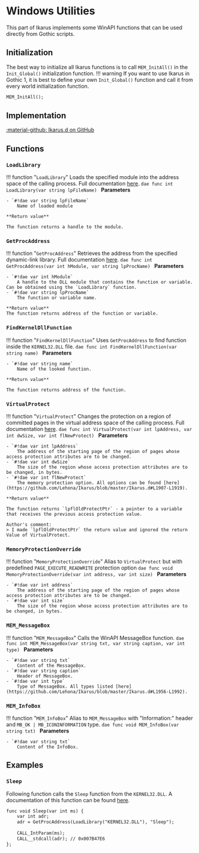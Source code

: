 # Windows Utilities
This part of Ikarus implements some WinAPI functions that can be used directly from Gothic scripts.

## Initialization
The best way to initialize all Ikarus functions is to call `MEM_InitAll()` in the `Init_Global()` initialization function. 
!!! warning
    If you want to use Ikarus in Gothic 1, it is best to define your own `Init_Global()` function and call it from every world initialization function.

```dae
MEM_InitAll();
```

## Implementation
[:material-github: Ikarus.d on GitHub](https://github.com/Lehona/Ikarus/blob/master/Ikarus.d#L1839)

## Functions

### `LoadLibrary`
!!! function "`LoadLibrary`"
    Loads the specified module into the address space of the calling process. Full documentation [here](https://learn.microsoft.com/windows/win32/api/libloaderapi/nf-libloaderapi-loadlibrarya).
    ```dae
    func int LoadLibrary(var string lpFileName)
    ```
    **Parameters**

    - `#!dae var string lpFileName`  
        Name of loaded module

    **Return value**

    The function returns a handle to the module.

### `GetProcAddress`
!!! function "`GetProcAddress`"
    Retrieves the address from the specified dynamic-link library. Full documentation [here](https://learn.microsoft.com/windows/win32/api/libloaderapi/nf-libloaderapi-getprocaddress).
    ```dae
    func int GetProcAddress(var int hModule, var string lpProcName)
    ```
    **Parameters**

    - `#!dae var int hModule`  
        A handle to the DLL module that contains the function or variable. Can be obtained using the `LoadLibrary` function.
    - `#!dae var string lpProcName`  
        The function or variable name.

    **Return value**
    The function returns address of the function or variable.

### `FindKernelDllFunction`
!!! function "`FindKernelDllFunction`"
    Uses `GetProcAddress` to find function inside the `KERNEL32.DLL` file.
    ```dae
    func int FindKernelDllFunction(var string name)
    ```
    **Parameters**

    - `#!dae var string name`  
        Name of the looked function.

    **Return value**

    The function returns address of the function.

### `VirtualProtect`
!!! function "`VirtualProtect`"
    Changes the protection on a region of committed pages in the virtual address space of the calling process. Full documentation [here](https://learn.microsoft.com/windows/win32/api/memoryapi/nf-memoryapi-virtualprotect).
    ```dae
    func int VirtualProtect(var int lpAddress, var int dwSize, var int flNewProtect)
    ```
    **Parameters**

    - `#!dae var int lpAddress`  
        The address of the starting page of the region of pages whose access protection attributes are to be changed.
    - `#!dae var int dwSize`  
        The size of the region whose access protection attributes are to be changed, in bytes.
    - `#!dae var int flNewProtect`  
        The memory protection option. All options can be found [here](https://github.com/Lehona/Ikarus/blob/master/Ikarus.d#L1907-L1919).

    **Return value**

    The function returns `lpflOldProtectPtr` - a pointer to a variable that receives the previous access protection value.

    Author's comment:
    > I made `lpflOldProtectPtr` the return value and ignored the return Value of VirtualProtect.

### `MemoryProtectionOverride`
!!! function "`MemoryProtectionOverride`"
    Alias to `VirtualProtect` but with predefined `PAGE_EXECUTE_READWRITE` protection option
    ```dae
    func void MemoryProtectionOverride(var int address, var int size)
    ```
    **Parameters**

    - `#!dae var int address`  
        The address of the starting page of the region of pages whose access protection attributes are to be changed.
    - `#!dae var int size`  
        The size of the region whose access protection attributes are to be changed, in bytes.

### `MEM_MessageBox`
!!! function "`MEM_MessageBox`"
    Calls the WinAPI MessageBox function.
    ```dae
    func int MEM_MessageBox(var string txt, var string caption, var int type)
    ```
    **Parameters**

    - `#!dae var string txt`  
        Content of the MessageBox.
    - `#!dae var string caption`  
        Header of MessageBox.
    - `#!dae var int type`  
        Type of MessageBox. All types listed [here](https://github.com/Lehona/Ikarus/blob/master/Ikarus.d#L1956-L1992).

### `MEM_InfoBox`
!!! function "`MEM_InfoBox`"
    Alias to `MEM_MessageBox` with "Information:" header and `MB_OK | MB_ICONINFORMATION` type.
    ```dae
    func void MEM_InfoBox(var string txt)
    ```
    **Parameters**

    - `#!dae var string txt`  
        Content of the InfoBox.

## Examples

### `Sleep`
Following function calls the `Sleep` function from the `KERNEL32.DLL`.
A documentation of this function can be found [here](https://learn.microsoft.com/windows/win32/api/synchapi/nf-synchapi-sleep).
```dae
func void Sleep(var int ms) {
    var int adr;
    adr = GetProcAddress(LoadLibrary("KERNEL32.DLL"), "Sleep");
    
    CALL_IntParam(ms);
    CALL__stdcall(adr); // 0x007B47E6
};
```